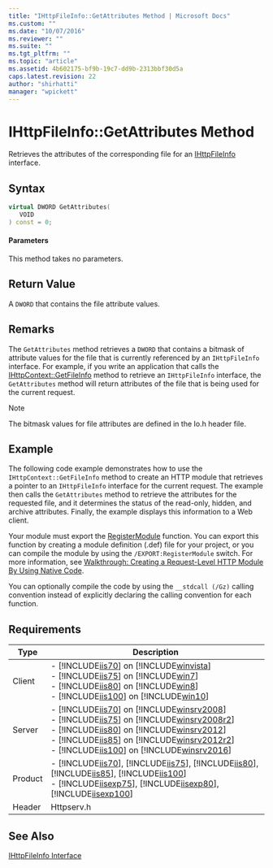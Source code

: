 ```yaml
---
title: "IHttpFileInfo::GetAttributes Method | Microsoft Docs"
ms.custom: ""
ms.date: "10/07/2016"
ms.reviewer: ""
ms.suite: ""
ms.tgt_pltfrm: ""
ms.topic: "article"
ms.assetid: 4b602175-bf9b-19c7-dd9b-2313bbf30d5a
caps.latest.revision: 22
author: "shirhatti"
manager: "wpickett"
---
```

# IHttpFileInfo::GetAttributes Method
Retrieves the attributes of the corresponding file for an [IHttpFileInfo](../../../webdevelopment-reference\native-code-api\webdev-native-api-reference/ihttpfileinfo-interface.md) interface.  
  
## Syntax  
  
```cpp  
virtual DWORD GetAttributes(  
   VOID  
) const = 0;  
```  
  
#### Parameters  
 This method takes no parameters.  
  
## Return Value  
 A `DWORD` that contains the file attribute values.  
  
## Remarks  
 The `GetAttributes` method retrieves a `DWORD` that contains a bitmask of attribute values for the file that is currently referenced by an `IHttpFileInfo` interface. For example, if you write an application that calls the [IHttpContext::GetFileInfo](../../../webdevelopment-reference\native-code-api\webdev-native-api-reference/ihttpcontext-getfileinfo-method.md) method to retrieve an `IHttpFileInfo` interface, the `GetAttributes` method will return attributes of the file that is being used for the current request.  
  
> [!NOTE]
>  The bitmask values for file attributes are defined in the Io.h header file.  
  
## Example  
 The following code example demonstrates how to use the `IHttpContext::GetFileInfo` method to create an HTTP module that retrieves a pointer to an `IHttpFileInfo` interface for the current request. The example then calls the `GetAttributes` method to retrieve the attributes for the requested file, and it determines the status of the read-only, hidden, and archive attributes. Finally, the example displays this information to a Web client.  
  
<!-- TODO: review snippet reference  [!CODE [IHttpFileInfoGetAttributes#1](IHttpFileInfoGetAttributes#1)]  -->  
  
 Your module must export the [RegisterModule](../../../webdevelopment-reference\native-code-api\webdev-native-api-reference/pfn-registermodule-function.md) function. You can export this function by creating a module definition (.def) file for your project, or you can compile the module by using the `/EXPORT:RegisterModule` switch. For more information, see [Walkthrough: Creating a Request-Level HTTP Module By Using Native Code](../../../webdevelopment-reference\native-code-development-overview\native-code-dev-overview/walkthrough-creating-a-request-level-http-module-by-using-native-code.md).  
  
 You can optionally compile the code by using the `__stdcall (/Gz)` calling convention instead of explicitly declaring the calling convention for each function.  
  
## Requirements  
  
|Type|Description|  
|----------|-----------------|  
|Client|-   [!INCLUDE[iis70](../../../wmi-provider/includes/iis70-md.md)] on [!INCLUDE[winvista](../../../wmi-provider/includes/winvista-md.md)]<br />-   [!INCLUDE[iis75](../../../wmi-provider/includes/iis75-md.md)] on [!INCLUDE[win7](../../../wmi-provider/includes/win7-md.md)]<br />-   [!INCLUDE[iis80](../../../wmi-provider/includes/iis80-md.md)] on [!INCLUDE[win8](../../../wmi-provider/includes/win8-md.md)]<br />-   [!INCLUDE[iis100](../../../wmi-provider/includes/iis100-md.md)] on [!INCLUDE[win10](../../../wmi-provider/includes/win10-md.md)]|  
|Server|-   [!INCLUDE[iis70](../../../wmi-provider/includes/iis70-md.md)] on [!INCLUDE[winsrv2008](../../../wmi-provider/includes/winsrv2008-md.md)]<br />-   [!INCLUDE[iis75](../../../wmi-provider/includes/iis75-md.md)] on [!INCLUDE[winsrv2008r2](../../../wmi-provider/includes/winsrv2008r2-md.md)]<br />-   [!INCLUDE[iis80](../../../wmi-provider/includes/iis80-md.md)] on [!INCLUDE[winsrv2012](../../../wmi-provider/includes/winsrv2012-md.md)]<br />-   [!INCLUDE[iis85](../../../wmi-provider/includes/iis85-md.md)] on [!INCLUDE[winsrv2012r2](../../../wmi-provider/includes/winsrv2012r2-md.md)]<br />-   [!INCLUDE[iis100](../../../wmi-provider/includes/iis100-md.md)] on [!INCLUDE[winsrv2016](../../../wmi-provider/includes/winsrv2016-md.md)]|  
|Product|-   [!INCLUDE[iis70](../../../wmi-provider/includes/iis70-md.md)], [!INCLUDE[iis75](../../../wmi-provider/includes/iis75-md.md)], [!INCLUDE[iis80](../../../wmi-provider/includes/iis80-md.md)], [!INCLUDE[iis85](../../../wmi-provider/includes/iis85-md.md)], [!INCLUDE[iis100](../../../wmi-provider/includes/iis100-md.md)]<br />-   [!INCLUDE[iisexp75](../../../webdevelopment-reference\native-code-api\webdev-native-api-reference/includes/iisexp75-md.md)], [!INCLUDE[iisexp80](../../../webdevelopment-reference\native-code-api\webdev-native-api-reference/includes/iisexp80-md.md)], [!INCLUDE[iisexp100](../../../webdevelopment-reference\native-code-api\webdev-native-api-reference/includes/iisexp100-md.md)]|  
|Header|Httpserv.h|  
  
## See Also  
 [IHttpFileInfo Interface](../../../webdevelopment-reference\native-code-api\webdev-native-api-reference/ihttpfileinfo-interface.md)
